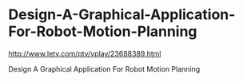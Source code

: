 # Design-A-Graphical-Application-For-Robot-Motion-Planning

http://www.letv.com/ptv/vplay/23688389.html

Design A Graphical Application For Robot Motion Planning

